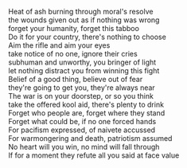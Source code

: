 Heat of ash burning through moral's resolve  
the wounds given out as if nothing was wrong  
forget your humanity, forget this tabboo  
Do it for your country, there's nothing to choose  
Aim the rifle and aim your eyes  
take notice of no one, ignore their cries  
subhuman and unworthy, you bringer of light  
let nothing distract you from winning this fight  
Belief of a good thing, believe out of fear  
they're going to get you, they're always near  
The war is on your doorstep, or so you think  
take the offered kool aid, there's plenty to drink  
Forget who people are, forget where they stand  
Forget what could be, if no one forced hands  
For pacifism expressed, of naivete accussed  
For warmongering and death, patriotism assumed  
No heart will you win, no mind will fall through  
If for a moment they refute all you said at face value  
